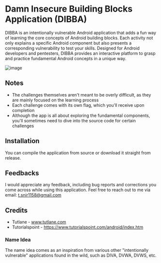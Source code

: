 # Damn Insecure Building Blocks Application (DIBBA)

DIBBA is an intentionally vulnerable Android application that adds a fun way of learning the core concepts of Android building blocks. Each activity not only explains a specific Android component but also presents a corresponding vulnerability to test your skills. Designed for Android developers and pentesters, DIBBA provides an interactive platform to grasp and practice fundamental Android concepts in a unique way.

![image](https://github.com/Sn1r/DIBBA/assets/71400526/7ee33f20-8958-46a2-a306-050c9c03e384)



## Notes
* The challenges themselves aren't meant to be overly difficult, as they are mainly focused on the learning process
* Each challenge comes with its own flag, which you'll receive upon completion
* Although the app is all about exploring the fundamental components, you'll sometimes need to dive into the source code for certain challenges

## Installation

You can compile the application from source or download it straight from release.


## Feedbacks

I would appreciate any feedback, including bug reports and corrections you come across while using this application. Feel free to reach out to me via email: t.snir1158@gmail.com

## Credits
* Tutlane - www.tutlane.com
* Tutorialspoint - https://www.tutorialspoint.com/android/index.htm

### Name Idea

The name idea comes as an inspiration from various other "intentionally vulnerable" applications found in the wild, such as DIVA, DVWA, DVWS, etc.
